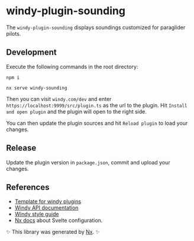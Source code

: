 # windy-plugin-sounding

The `windy-plugin-sounding` displays soundings customized for paraglider pilots.

## Development

Execute the following commands in the root directory:

`npm i`

`nx serve windy-sounding`

Then you can visit `windy.com/dev` and enter `https://localhost:9999/src/plugin.ts` as the url to the plugin. Hit `Install and open plugin` and the plugin will open to the right side.

You can then update the plugin sources and hit `Reload plugin` to load your changes.

## Release

Update the plugin version in `package.json`, commit and upload your changes.

## References

- [Template for windy plugins](https://github.com/windycom/windy-plugin-template)
- [Windy API documentation](https://docs.windy-plugins.com/)
- [Windy style guide](https://docs.windy-plugins.com/styles/index.html)
- [Nx docs](https://nx.dev/showcase/example-repos/add-svelte) about Svelte configuration.

✨ This library was generated by [Nx](nx.dev). ✨
